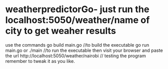 # weatherpredictorGo- just run the localhost:5050/weather/name of city to get weaher results
use the commands
go build main.go //to build the executable
go run main.go or ./main //to run the executable 
then visit your browser and paste the url http://localhost:5050/weather/nairobi // testing the program remember to tweak it as you like.
